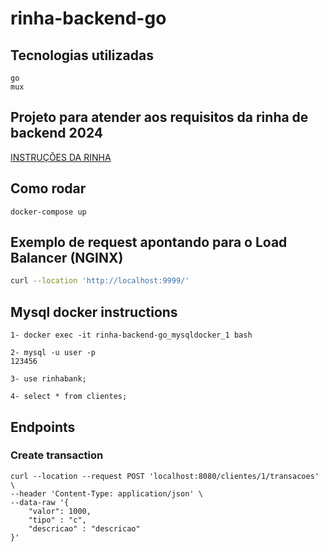 # rinha-backend-go

## Tecnologias utilizadas
```
go
mux
```

## Projeto para atender aos requisitos da rinha de backend 2024
[INSTRUÇÕES DA RINHA](https://github.com/zanfranceschi/rinha-de-backend-2024-q1)

## Como rodar 
```
docker-compose up
```

## Exemplo de request apontando para o Load Balancer (NGINX)

```bash
curl --location 'http://localhost:9999/'
````

## Mysql docker instructions
```
1- docker exec -it rinha-backend-go_mysqldocker_1 bash

2- mysql -u user -p
123456

3- use rinhabank;

4- select * from clientes;
```

## Endpoints


### Create transaction
```
curl --location --request POST 'localhost:8080/clientes/1/transacoes' \
--header 'Content-Type: application/json' \
--data-raw '{
    "valor": 1000,
    "tipo" : "c",
    "descricao" : "descricao"
}'
````